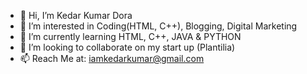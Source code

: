 - 👋 Hi, I’m Kedar Kumar Dora
- 👀 I’m interested in Coding(HTML, C++), Blogging, Digital Marketing
- 🌱 I’m currently learning HTML, C++, JAVA & PYTHON
- 💞️ I’m looking to collaborate on my start up (Plantilia)
- 📫 Reach Me at: iamkedarkumar@gmail.com

<!---
iamkedarkumar/iamkedarkumar is a ✨ special ✨ repository because its `README.md` (this file) appears on your GitHub profile.
You can click the Preview link to take a look at your changes.
--->
